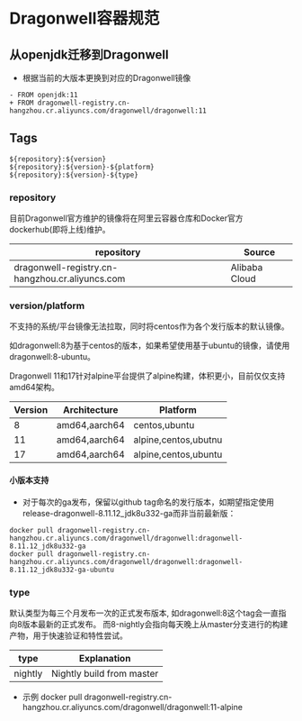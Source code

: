 # Dragonwell容器规范

## 从openjdk迁移到Dragonwell
- 根据当前的大版本更换到对应的Dragonwell镜像
```
- FROM openjdk:11
+ FROM dragonwell-registry.cn-hangzhou.cr.aliyuncs.com/dragonwell/dragonwell:11
```


## Tags
```
${repository}:${version}
${repository}:${version}-${platform}
${repository}:${version}-${type}
```

### repository
目前Dragonwell官方维护的镜像将在阿里云容器仓库和Docker官方dockerhub(即将上线)维护。

| repository | Source |
|------------|--------|
| dragonwell-registry.cn-hangzhou.cr.aliyuncs.com|Alibaba Cloud|

### version/platform
不支持的系统/平台镜像无法拉取，同时将centos作为各个发行版本的默认镜像。

如dragonwell:8为基于centos的版本，如果希望使用基于ubuntu的镜像，请使用dragonwell:8-ubuntu。

Dragonwell 11和17针对alpine平台提供了alpine构建，体积更小，目前仅仅支持amd64架构。

| Version | Architecture  | Platform             |
|---------|---------------|----------------------|
| 8       | amd64,aarch64 | centos,ubuntu |
| 11      | amd64,aarch64 | alpine,centos,ubutnu |
| 17      | amd64,aarch64 | alpine,centos,ubuntu |

#### 小版本支持
- 对于每次的ga发布，保留以github tag命名的发行版本，如期望指定使用release-dragonwell-8.11.12_jdk8u332-ga而非当前最新版：
```
docker pull dragonwell-registry.cn-hangzhou.cr.aliyuncs.com/dragonwell/dragonwell:dragonwell-8.11.12_jdk8u332-ga
docker pull dragonwell-registry.cn-hangzhou.cr.aliyuncs.com/dragonwell/dragonwell:dragonwell-8.11.12_jdk8u332-ga-ubuntu
```


### type
默认类型为每三个月发布一次的正式发布版本, 如dragonwell:8这个tag会一直指向8版本最新的正式发布。
而8-nightly会指向每天晚上从master分支进行的构建产物，用于快速验证和特性尝试。

| type   | Explanation |
|-----|-----|
| nightly | Nightly build from master | 

- 示例
  docker pull dragonwell-registry.cn-hangzhou.cr.aliyuncs.com/dragonwell/dragonwell:11-alpine

